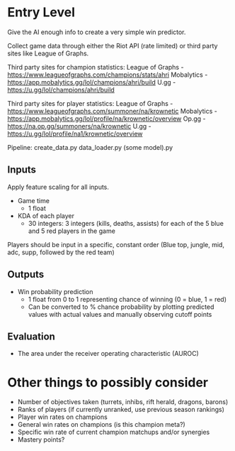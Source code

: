 # Entry Level

Give the AI enough info to create a very simple win predictor.

Collect game data through either the Riot API (rate limited) or third party sites like League of Graphs.

Third party sites for champion statistics:
League of Graphs - https://www.leagueofgraphs.com/champions/stats/ahri
Mobalytics - https://app.mobalytics.gg/lol/champions/ahri/build
U.gg - https://u.gg/lol/champions/ahri/build

Third party sites for player statistics:
League of Graphs - https://www.leagueofgraphs.com/summoner/na/krownetic
Mobalytics - https://app.mobalytics.gg/lol/profile/na/krownetic/overview
Op.gg - https://na.op.gg/summoners/na/krownetic
U.gg - https://u.gg/lol/profile/na1/krownetic/overview

Pipeline:
create_data.py
data_loader.py
(some model).py

## Inputs

Apply feature scaling for all inputs.

- Game time
    - 1 float
- KDA of each player
    - 30 integers: 3 integers (kills, deaths, assists) for each of the 5 blue and 5 red players in the game

Players should be input in a specific, constant order (Blue top, jungle, mid, adc, supp, followed by the red team)

## Outputs

- Win probability prediction
    - 1 float from 0 to 1 representing chance of winning (0 = blue, 1 = red)
    - Can be converted to % chance probability by plotting predicted values with actual values and manually observing cutoff points

## Evaluation

- The area under the receiver operating characteristic (AUROC)

# Other things to possibly consider

- Number of objectives taken (turrets, inhibs, rift herald, dragons, barons)
- Ranks of players (if currently unranked, use previous season rankings)
- Player win rates on champions
- General win rates on champions (is this champion meta?)
- Specific win rate of current champion matchups and/or synergies
- Mastery points?